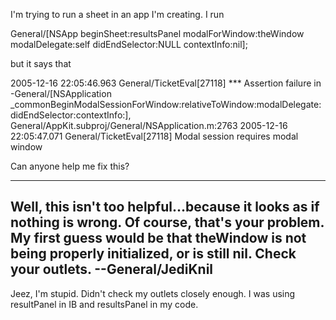 

I'm trying to run a sheet in an app I'm creating. I run

    
General/[NSApp beginSheet:resultsPanel modalForWindow:theWindow modalDelegate:self didEndSelector:NULL contextInfo:nil];


but it says that

    
2005-12-16 22:05:46.963 General/TicketEval[27118] *** Assertion failure in -General/[NSApplication _commonBeginModalSessionForWindow:relativeToWindow:modalDelegate:didEndSelector:contextInfo:], General/AppKit.subproj/General/NSApplication.m:2763
2005-12-16 22:05:47.071 General/TicketEval[27118] Modal session requires modal window


Can anyone help me fix this?

----
Well, this isn't too helpful...because it looks as if nothing is wrong. Of course, that's your problem. My first guess would be that     theWindow is not being properly initialized, or is still     nil. Check your outlets. --General/JediKnil
----

Jeez, I'm stupid. Didn't check my outlets closely enough. I was using resultPanel in IB and resultsPanel in my code.